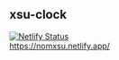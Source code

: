 ## xsu-clock

[![Netlify Status](https://api.netlify.com/api/v1/badges/51866910-804f-44d2-b531-8dc7f4bc4875/deploy-status)](https://app.netlify.com/sites/nomxsu/deploys)                                           
https://nomxsu.netlify.app/


